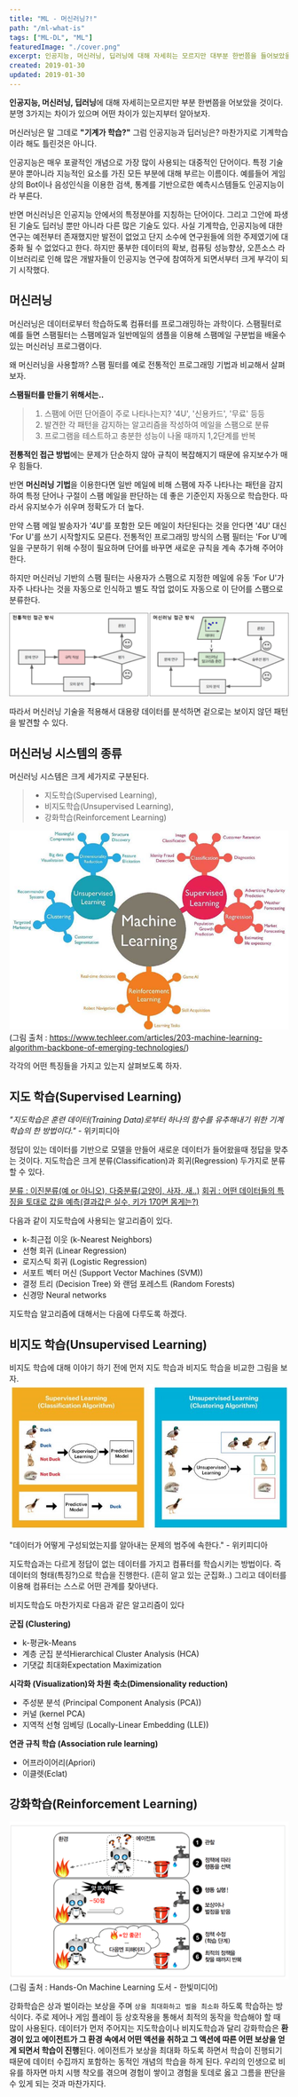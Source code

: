 ```yaml
---
title: "ML - 머신러닝?!"
path: "/ml-what-is"
tags: ["ML-DL", "ML"]
featuredImage: "./cover.png"
excerpt: 인공지능, 머신러닝, 딥러닝에 대해 자세히는 모르지만 대부분 한번쯤을 들어보았을 것이다. 분명 3가지는 차이가 있으며 어떤 차이가 있는지부터 알아보자.
created: 2019-01-30
updated: 2019-01-30
---
```


**인공지능, 머신러닝, 딥러닝**에 대해 자세히는모르지만 부분 한번쯤을 어보았을 것이다. 분명 3가지는 차이가 있으며 어떤 차이가 있는지부터 알아보자.

머신러닝은 말 그데로 **"기계가  학습?"** 그럼 인공지능과 딥러닝은? 마찬가지로 기계학습이라 해도 틀린것은 아니다.

인공지능은 매우 포괄적인 개념으로 가장 많이 사용되는 대중적인 단어이다. 특정 기술 분야 뿐아니라 지능적인 요소를 가진 모든 부분에 대해 부르는 이름이다. 예를들어 게임상의 Bot이나 음성인식을 이용한 검색, 통계를 기반으로한 예측시스템들도 인공지능이라 부른다.

반면 머신러닝은 인공지능 안에서의 특정분야를 지칭하는 단어이다. 그리고 그안에 파생된 기술도 딥러닝 뿐만 아니라 다른 많은 기술도 있다. 사실 기계학습, 인공지능에 대한 연구는 예전부터 존재했지만 발전이 없었고 단지 소수에 연구원들에 의한 주제였기에 대중화 될 수 없었다고 한다. 하지만 풍부한 데이터의 확보, 컴퓨팅 성능향상, 오픈소스 라이브러리로 인해 많은 개발자들이 인공지능 연구에 참여하게 되면서부터 크게 부각이 되기 시작했다.

## 머신러닝

머신러닝은 데이터로부터 학습하도록 컴퓨터를 프로그래밍하는 과학이다. 스팸필터로 예를 들면 스팸필터는 스팸메일과 일반메일의 샘플을 이용해 스팸메일 구분법을 배울수 있는 머신러닝 프로그램이다.

왜 머신러닝을 사용할까? 스팸 필터를 예로 전통적인 프로그래밍 기법과 비교해서 살펴보자.

**스팸필터를 만들기 위해서는..**


> 1. 스팸에 어떤 단어즐이 주로 나타나는지? '4U', '신용카드', '무료' 등등
> 2. 발견한 각 패턴을 감지하는 알고리즘을 작성하여 메일을 스팸으로 분류
> 3. 프로그램을 테스트하고 충분한 성능이 나올 때까지 1,2단계를 반복


**전통적인 접근 방법**에는 문제가 단순하지 않아 규칙이 복잡해지기 때문에 유지보수가 매우 힘들다.

반면 **머신러닝 기법**을 이용한다면 일반 메일에 비해 스팸에 자주 나타나는 패턴을 감지하여 특정 단어나 구절이 스팸 메일을 판단하는 데 좋은 기준인지 자동으로 학습한다. 따라서 유지보수가 쉬우며 정확도가 더 높다.

만약 스팸 메일 발송자가 '4U'를 포함한 모든 메일이 차단된다는 것을 안다면 '4U' 대신 'For U'를 쓰기 시작할지도 모른다. 전통적인 프로그래밍 방식의 스팸 필터는 'For U'메일을 구분하기 위해 수정이 필요하며 단어를 바꾸면 새로운 규칙을 계속 추가해 주어야 한다.

하지만 머신러닝 기반의 스팸 필터는 사용자가 스팸으로 지정한 메일에 유동 'For U'가 자주 나타나는 것을 자동으로 인식하고 별도 작업 없이도 자동으로 이 단어를 스팸으로 분류한다.

![ori-ml](ori-ml.png)

따라서 머신러닝 기술을 적용해서 대용량 데이터를 분석하면 겉으로는 보이지 않던 패턴을 발견할 수 있다.

## 머신러닝 시스템의 종류

머신러닝 시스템은 크게 세가지로 구분된다. 

> - 지도학습(Supervised Learning),
> - 비지도학습(Unsupervised Learning), 
> - 강화학습(Reinforcement Learning)

![ml-2](ml-2.jpg)
(그림 출처 : <https://www.techleer.com/articles/203-machine-learning-algorithm-backbone-of-emerging-technologies/>)

각각의 어떤 특징들을 가지고 있는지 살펴보도록 하자.

## 지도 학습(Supervised Learning)

*"지도학습은 훈련 데이터(Training Data)로부터 하나의 함수를 유추해내기 위한 기계학습의 한 방법이다."* - 위키피디아

정답이 있는 데이터를 기반으로 모델을 만들어 새로운 데이터가 들어왔을때 정답을 맞추는 것이다.
지도학습은 크게 분류(Classification)과 회귀(Regression) 두가지로 분류할 수 있다.

<u>분류 : 이진분류(예 or 아니오), 다중분류(고양이, 사자, 새..)</u>
<u>회귀 : 어떤 데이터들의 특징을 토대로 값을 예측(결과값은 실수, 키가 170면 몸게는?)</u>

다음과 같이 지도학습에 사용되는 알고리즘이 있다.

- k-최근접 이웃 (k-Nearest Neighbors)
- 선형 회귀 (Linear Regression)
- 로지스틱 회귀 (Logistic Regression)
- 서포트 벡터 머신 (Support Vector Machines (SVM))
- 결정 트리 (Decision Tree) 와 랜덤 포레스트 (Random Forests)
- 신경망 Neural networks

지도학습 알고리즘에 대해서는 다음에 다루도록 하겠다.

## 비지도 학습(Unsupervised Learning)

비지도 학습에 대해 이야기 하기 전에 먼저 지도 학습과 비지도 학습을 비교한 그림을 보자.
![supervised-learning-diagram](supervised-learning-diagram.jpg)

"데이터가 어떻게 구성되었는지를 알아내는 문제의 범주에 속한다." - 위키피디아

지도학습과는 다르게 정답이 없는 데이터를 가지고 컴퓨터를 학습시키는 방법이다. 즉 데이터의 형태(특징?)으로 학습을 진행한다. (흔히 알고 있는 군집화..) 그리고 데이터를 이용해 컴퓨터는 스스로 어떤 관계를 찾아낸다.

비지도학습도 마찬가지로 다음과 같은 알고리즘이 있다

**군집 (Clustering)**

 - k-평균k-Means
 - 계층 군집 분석Hierarchical Cluster Analysis (HCA)
 - 기댓값 최대화Expectation Maximization

**시각화 (Visualization)와 차원 축소(Dimensionality reduction)**
 - 주성분 분석 (Principal Component Analysis (PCA))
 - 커널 (kernel PCA)
 - 지역적 선형 임베딩 (Locally-Linear Embedding (LLE))

**연관 규칙 학습 (Association rule learning)**
 - 어프라이어리(Apriori)
 - 이클렛(Eclat)

## 강화학습(Reinforcement Learning)

![reinforce](reinforce.png)
(그림 출처 : Hands-On Machine Learning 도서 - 한빛미디어)

강화학습은 상과 벌이라는 보상을 주며 `상을 최대화하고 벌을 최소화` 하도록 학습하는 방식이다. 주로 제어나 게임 플레이 등 상호작용을 통해서 최적의 동작을 학습해야 할 때 많이 사용된다. 데이터가 먼저 주어지는 지도학습이나 비지도학습과 달리 강화학습은 **환경이 있고 에이전트가 그 환경 속에서 어떤 액션을 취하고 그 액션에 따른 어떤 보상을 얻게 되면서 학습이 진행**된다. 에이전트가 보상을 최대화 하도록 하면서 학습이 진행되기 때문에 데이터 수집까지 포함하는 동적인 개념의 학습을 하게 된다. 우리의 인생으로 비유를 하자면 마치 시행 착오를 겪으며 경험이 쌓이고 경험을 토데로 옳고 그름을 판단을 수 있게 되는 것과 마찬가지다. 